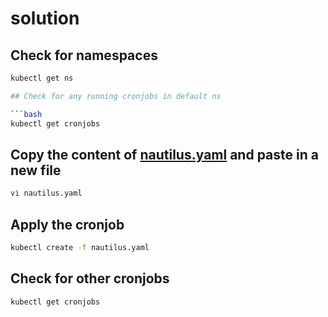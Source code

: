 # solution

## Check for namespaces

```bash
kubectl get ns

## Check for any running cronjobs in default ns

```bash
kubectl get cronjobs
```

## Copy the content of [nautilus.yaml](./nautilus.yaml) and paste in a new file

```bash
vi nautilus.yaml
```

## Apply the cronjob

```bash
kubectl create -f nautilus.yaml
```

## Check for other cronjobs

```bash
kubectl get cronjobs
```
